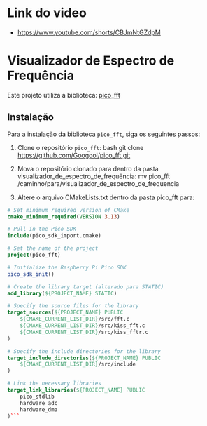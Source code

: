 # Link do video
- https://www.youtube.com/shorts/CBJmNtGZdpM

# Visualizador de Espectro de Frequência

Este projeto utiliza a biblioteca: [pico_fft](https://github.com/Googool/pico_fft)

## Instalação

Para a instalação da biblioteca `pico_fft`, siga os seguintes passos:

1. Clone o repositório `pico_fft`:
bash
git clone https://github.com/Googool/pico_fft.git


2. Mova o repositório clonado para dentro da pasta visualizador_de_espectro_de_frequência:
mv pico_fft /caminho/para/visualizador_de_espectro_de_frequencia


3. Altere o arquivo CMakeLists.txt dentro da pasta pico_fft para:

```CMAKE
# Set minimum required version of CMake
cmake_minimum_required(VERSION 3.13)

# Pull in the Pico SDK
include(pico_sdk_import.cmake)

# Set the name of the project
project(pico_fft)

# Initialize the Raspberry Pi Pico SDK
pico_sdk_init()

# Create the library target (alterado para STATIC)
add_library(${PROJECT_NAME} STATIC)

# Specify the source files for the library
target_sources(${PROJECT_NAME} PUBLIC
    ${CMAKE_CURRENT_LIST_DIR}/src/fft.c
    ${CMAKE_CURRENT_LIST_DIR}/src/kiss_fft.c
    ${CMAKE_CURRENT_LIST_DIR}/src/kiss_fftr.c
)

# Specify the include directories for the library
target_include_directories(${PROJECT_NAME} PUBLIC
    ${CMAKE_CURRENT_LIST_DIR}/src/include
)

# Link the necessary libraries
target_link_libraries(${PROJECT_NAME} PUBLIC
    pico_stdlib
    hardware_adc
    hardware_dma
)```
